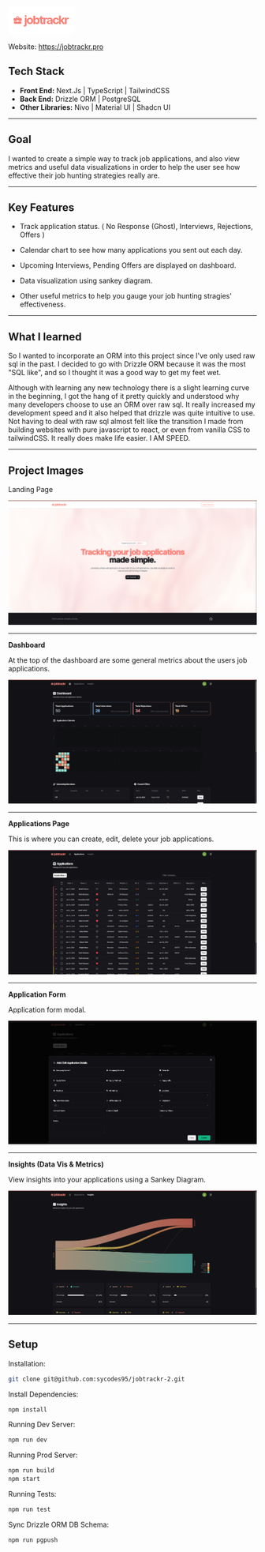 ![Logo](./src/assets/images/readMe/logo.png "Logo")

Website: https://jobtrackr.pro

## Tech Stack

- **Front End:** Next.Js | TypeScript | TailwindCSS
- **Back End:** Drizzle ORM | PostgreSQL
- **Other Libraries:** Nivo | Material UI | Shadcn UI

---

## Goal

I wanted to create a simple way to track job applications, and also view metrics and useful data visualizations in order to help the user see how effective their job hunting strategies really are.

---

## Key Features 

- Track application status. ( No Response (Ghost), Interviews, Rejections, Offers )

- Calendar chart to see how many applications you sent out each day.

- Upcoming Interviews, Pending Offers are displayed on dashboard.

- Data visualization using sankey diagram.

- Other useful metrics to help you gauge your job hunting stragies' effectiveness.

---

## What I learned

So I wanted to incorporate an ORM into this project since I've only used raw sql in the past.
I decided to go with Drizzle ORM because it was the most "SQL like", and so I thought it was a good way to get my feet wet.

Although with learning any new technology there is a slight learning curve in the beginning, I got the hang of it pretty quickly and understood why 
many developers choose to use an ORM over raw sql. It really increased my development speed and it also helped that drizzle was quite intuitive to use. 
Not having to deal with raw sql almost felt like the transition I made from building websites with pure javascript to react, or even from vanilla CSS to tailwindCSS. It really does make life easier. I AM SPEED.

---

## Project Images

Landing Page

![Landing Page](./src/assets/images/readMe/landing.png "Landing Page")

---

**Dashboard**

At the top of the dashboard are some general metrics about the users job applications.

![Dashboard](./src/assets/images/readMe/dashboard.png "Dashboard")

---

**Applications Page**

This is where you can create, edit, delete your job applications.

![Applications Page](./src/assets/images/readMe/applications.png "Applications Page")

---

**Application Form**

Application form modal.

![Application Form](./src/assets/images/readMe/applicationForm.png "Application Form")

---


**Insights (Data Vis & Metrics)**

View insights into your applications using a Sankey Diagram.

![Insights (Data Vis & Metrics)](./src/assets/images/readMe/insights.png "Insights (Data Vis & Metrics)")

---

## Setup

Installation:

```bash
git clone git@github.com:sycodes95/jobtrackr-2.git
```

Install Dependencies:
```bash
npm install
```

Running Dev Server:

```bash
npm run dev
```

Running Prod Server:

```bash
npm run build
npm start
```

Running Tests:

```bash
npm run test
```

Sync Drizzle ORM DB Schema:

```bash
npm run pgpush
```